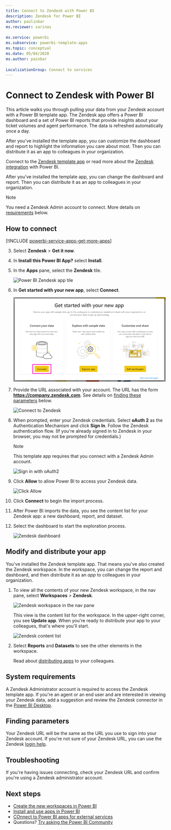 ```yaml
---
title: Connect to Zendesk with Power BI
description: Zendesk for Power BI
author: paulinbar
ms.reviewer: sarinas

ms.service: powerbi
ms.subservice: powerbi-template-apps
ms.topic: conceptual
ms.date: 05/04/2020
ms.author: painbar

LocalizationGroup: Connect to services
---
```

# Connect to Zendesk with Power BI

This article walks you through pulling your data from your Zendesk account with a Power BI template app. The Zendesk app offers a Power BI dashboard and a set of Power BI reports that provide insights about your ticket volumes and agent performance. The data is refreshed automatically once a day. 

After you've installed the template app, you can customize the dashboard and report to highlight the information you care about most. Then you can distribute it as an app to colleagues in your organization.

Connect to the [Zendesk template app](https://app.powerbi.com/getdata/services/zendesk) or read more about the [Zendesk integration](https://powerbi.microsoft.com/integrations/zendesk) with Power BI.

After you've installed the template app, you can change the dashboard and report. Then you can distribute it as an app to colleagues in your organization.

>[!NOTE]
>You need a Zendesk Admin account to connect. More details on [requirements](#system-requirements) below.

## How to connect

[!INCLUDE [powerbi-service-apps-get-more-apps](./includes/powerbi-service-apps-get-more-apps.md)]

3. Select **Zendesk** \> **Get it now**.
4. In **Install this Power BI App?** select **Install**.
4. In the **Apps** pane, select the **Zendesk** tile.

    ![Power BI Zendesk app tile](media/service-connect-to-zendesk/power-bi-zendesk-tile.png)

6. In **Get started with your new app**, select **Connect**.

    ![Get started with your new app](media/service-connect-to-zendesk/power-bi-new-app-connect-get-started.png)

4. Provide the URL associated with your account. The URL has the form **https://company.zendesk.com**. See details on [finding these parameters](#finding-parameters) below.
   
   ![Connect to Zendesk](media/service-connect-to-zendesk/pbi_zendeskconnect.png)

5. When prompted, enter your Zendesk credentials.  Select **oAuth 2** as the Authentication Mechanism and click **Sign In**. Follow the Zendesk authentication flow. (If you're already signed in to Zendesk in your browser, you may not be prompted for credentials.)
   
   > [!NOTE]
   > This template app requires that you connect with a Zendesk Admin account. 
   > 
   
   ![Sign in with oAuth2](media/service-connect-to-zendesk/pbi_zendesksignin.png)
6. Click **Allow** to allow Power BI to access your Zendesk data.
   
   ![Click Allow](media/service-connect-to-zendesk/zendesk2.jpg)
7. Click **Connect** to begin the import process. 
8. After Power BI imports the data, you see the content list for your Zendesk app: a new dashboard, report, and dataset.
9. Select the dashboard to start the exploration process.

    ![Zendesk dashboard](media/service-connect-to-zendesk/power-bi-zendesk-dashboard.png)
   
## Modify and distribute your app

You've installed the Zendesk template app. That means you've also created the Zendesk workspace. In the workspace, you can change the report and dashboard, and then distribute it as an *app* to colleagues in your organization. 

1. To view all the contents of your new Zendesk workspace, in the nav pane, select **Workspaces** > **Zendesk**. 

    ![Zendesk workspace in the nav pane](media/service-connect-to-zendesk/power-bi-zendesk-workspace-left-nav.png)

    This view is the content list for the workspace. In the upper-right corner, you see **Update app**. When you're ready to distribute your app to your colleagues, that's where you'll start. 

    ![Zendesk content list](media/service-connect-to-zendesk/power-bi-zendesk-content-list.png)

2. Select **Reports** and **Datasets** to see the other elements in the workspace.

    Read about [distributing apps](collaborate-share/service-create-distribute-apps.md) to your colleagues.

## System requirements
A Zendesk Administrator account is required to access the Zendesk template app. If you're an agent or an end user and are interested in viewing your Zendesk data, add a suggestion and review the Zendesk connector in the [Power BI Desktop](desktop-connect-to-data.md).

## Finding parameters
Your Zendesk URL will be the same as the URL you use to sign into your Zendesk account. If you're not sure of your Zendesk URL, you can use the Zendesk [login help](https://www.zendesk.com/login/).

## Troubleshooting
If you're having issues connecting, check your Zendesk URL and confirm you're using a Zendesk administrator account.

## Next steps

* [Create the new workspaces in Power BI](collaborate-share/service-create-the-new-workspaces.md)
* [Install and use apps in Power BI](consumer/end-user-apps.md)
* [COnnect to Power BI apps for external services](service-connect-to-services.md)
* Questions? [Try asking the Power BI Community](https://community.powerbi.com/)
